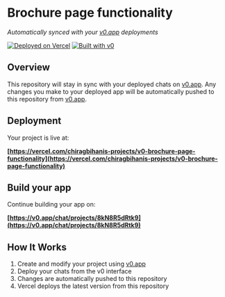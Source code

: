 # Brochure page functionality

*Automatically synced with your [v0.app](https://v0.app) deployments*

[![Deployed on Vercel](https://img.shields.io/badge/Deployed%20on-Vercel-black?style=for-the-badge&logo=vercel)](https://vercel.com/chiragbihanis-projects/v0-brochure-page-functionality)
[![Built with v0](https://img.shields.io/badge/Built%20with-v0.app-black?style=for-the-badge)](https://v0.app/chat/projects/8kN8R5dRtk9)

## Overview

This repository will stay in sync with your deployed chats on [v0.app](https://v0.app).
Any changes you make to your deployed app will be automatically pushed to this repository from [v0.app](https://v0.app).

## Deployment

Your project is live at:

**[https://vercel.com/chiragbihanis-projects/v0-brochure-page-functionality](https://vercel.com/chiragbihanis-projects/v0-brochure-page-functionality)**

## Build your app

Continue building your app on:

**[https://v0.app/chat/projects/8kN8R5dRtk9](https://v0.app/chat/projects/8kN8R5dRtk9)**

## How It Works

1. Create and modify your project using [v0.app](https://v0.app)
2. Deploy your chats from the v0 interface
3. Changes are automatically pushed to this repository
4. Vercel deploys the latest version from this repository
